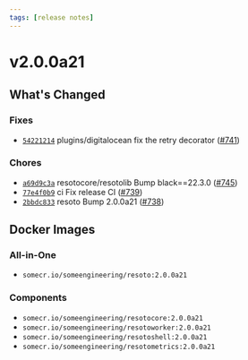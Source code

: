```yaml
---
tags: [release notes]
---
```


# v2.0.0a21

## What's Changed

### Fixes

- [`54221214`](https://github.com/someengineering/resoto/commit/54221214) <span class="badge badge--secondary">plugins/digitalocean</span> fix the retry decorator ([#741](https://github.com/someengineering/resoto/pull/741))

### Chores

- [`a69d9c3a`](https://github.com/someengineering/resoto/commit/a69d9c3a) <span class="badge badge--secondary">resotocore/resotolib</span> Bump black==22.3.0 ([#745](https://github.com/someengineering/resoto/pull/745))
- [`77e4f0b9`](https://github.com/someengineering/resoto/commit/77e4f0b9) <span class="badge badge--secondary">ci</span> Fix release CI ([#739](https://github.com/someengineering/resoto/pull/739))
- [`2bbdc833`](https://github.com/someengineering/resoto/commit/2bbdc833) <span class="badge badge--secondary">resoto</span> Bump 2.0.0a21 ([#738](https://github.com/someengineering/resoto/pull/738))

<!--truncate-->

## Docker Images

### All-in-One

- `somecr.io/someengineering/resoto:2.0.0a21`

### Components

- `somecr.io/someengineering/resotocore:2.0.0a21`
- `somecr.io/someengineering/resotoworker:2.0.0a21`
- `somecr.io/someengineering/resotoshell:2.0.0a21`
- `somecr.io/someengineering/resotometrics:2.0.0a21`
